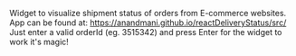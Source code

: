 Widget to visualize shipment status of orders from E-commerce websites. <br/>
App can be found at: https://anandmani.github.io/reactDeliveryStatus/src/   <br/>
Just enter a valid orderId (eg. 3515342) and press Enter for the widget to work it's magic!
